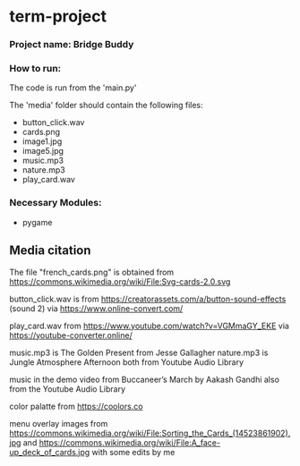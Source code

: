 # term-project

### Project name: Bridge Buddy

### How to run:

The code is run from the 'main.py' 

The 'media' folder should contain the following files:
* button_click.wav
* cards.png
* image1.jpg
* image5.jpg
* music.mp3
* nature.mp3
* play_card.wav

### Necessary Modules:
* pygame

## Media citation

The file "french_cards.png" is obtained from https://commons.wikimedia.org/wiki/File:Svg-cards-2.0.svg

button_click.wav is from https://creatorassets.com/a/button-sound-effects (sound 2) via https://www.online-convert.com/

play_card.wav from https://www.youtube.com/watch?v=VGMmaGY_EKE via https://youtube-converter.online/

music.mp3 is The Golden Present from Jesse Gallagher 
nature.mp3 is Jungle Atmosphere Afternoon 
both from Youtube Audio Library

music in the demo video from Buccaneer’s March by Aakash Gandhi also from the Youtube Audio Library

color palatte from https://coolors.co

menu overlay images from https://commons.wikimedia.org/wiki/File:Sorting_the_Cards_(14523861902).jpg and https://commons.wikimedia.org/wiki/File:A_face-up_deck_of_cards.jpg with some edits by me
